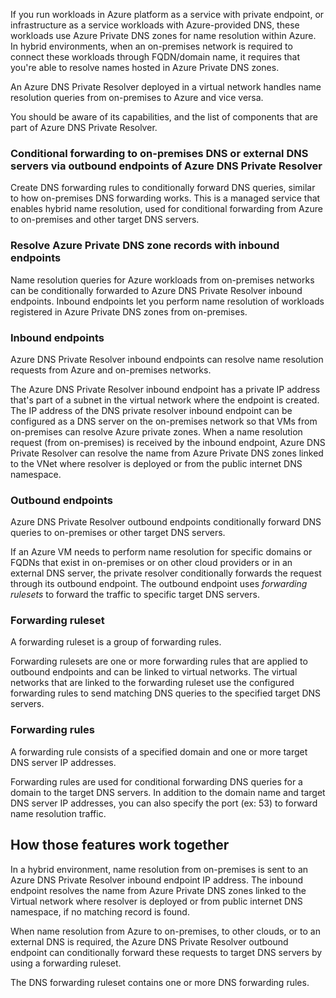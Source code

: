 If you run workloads in Azure platform as a service with private endpoint, or infrastructure as a service workloads with Azure-provided DNS, these workloads use Azure Private DNS zones for name resolution within Azure. In hybrid environments, when an on-premises network is required to connect these workloads through FQDN/domain name, it requires that you're able to resolve names hosted in Azure Private DNS zones.

An Azure DNS Private Resolver deployed in a virtual network handles name resolution queries from on-premises to Azure and vice versa.

You should be aware of its capabilities, and the list of components that are part of Azure DNS Private Resolver.

### Conditional forwarding to on-premises DNS or external DNS servers via outbound endpoints of Azure DNS Private Resolver

Create DNS forwarding rules to conditionally forward DNS queries, similar to how on-premises DNS forwarding works. This is a managed service that enables hybrid name resolution, used for conditional forwarding from Azure to on-premises and other target DNS servers.

### Resolve Azure Private DNS zone records with inbound endpoints

Name resolution queries for Azure workloads from on-premises networks can be conditionally forwarded to Azure DNS Private Resolver inbound endpoints. Inbound endpoints let you perform name resolution of workloads registered in Azure Private DNS zones from on-premises.

### Inbound endpoints

Azure DNS Private Resolver inbound endpoints can resolve name resolution requests from Azure and on-premises networks.

The Azure DNS Private Resolver inbound endpoint has a private IP address that's part of a subnet in the virtual network where the endpoint is created. The IP address of the DNS private resolver inbound endpoint can be configured as a DNS server on the on-premises network so that VMs from on-premises can resolve Azure private zones. When a name resolution request (from on-premises) is received by the inbound endpoint, Azure DNS Private Resolver can resolve the name from Azure Private DNS zones linked to the VNet where resolver is deployed or from the public internet DNS namespace.

### Outbound endpoints

Azure DNS Private Resolver outbound endpoints conditionally forward DNS queries to on-premises or other target DNS servers.

If an Azure VM needs to perform name resolution for specific domains or FQDNs that exist in on-premises or on other cloud providers or in an external DNS server, the private resolver conditionally forwards the request through its outbound endpoint. The outbound endpoint uses *forwarding rulesets* to forward the traffic to specific target DNS servers.

### Forwarding ruleset

A forwarding ruleset is a group of forwarding rules.

Forwarding rulesets are one or more forwarding rules that are applied to outbound endpoints and can be linked to virtual networks. The virtual networks that are linked to the forwarding ruleset use the configured forwarding rules to send matching DNS queries to the specified target DNS servers.

### Forwarding rules

A forwarding rule consists of a specified domain and one or more target DNS server IP addresses.

Forwarding rules are used for conditional forwarding DNS queries for a domain to the target DNS servers. In addition to the domain name and target DNS server IP addresses, you can also specify the port (ex: 53) to forward name resolution traffic.

## How those features work together

In a hybrid environment, name resolution from on-premises is sent to an Azure DNS Private Resolver inbound endpoint IP address. The inbound endpoint resolves the name from Azure Private DNS zones linked to the Virtual network where resolver is deployed or from public internet DNS namespace, if no matching record is found.

When name resolution from Azure to on-premises, to other clouds, or to an external DNS is required, the Azure DNS Private Resolver outbound endpoint can conditionally forward these requests to target DNS servers by using a forwarding ruleset.

The DNS forwarding ruleset contains one or more DNS forwarding rules.